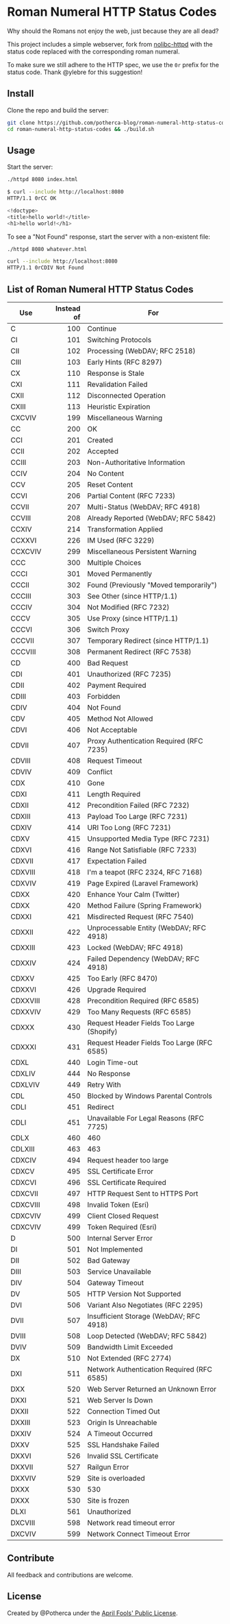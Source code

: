 # Roman Numeral HTTP Status Codes

Why should the Romans not enjoy the web, just because they are all dead?

This project includes a simple webserver, fork from [nolibc-httpd](https://github.com/Francesco149/nolibc-httpd)
with the status code replaced with the corresponding roman numeral.

To make sure we still adhere to the HTTP spec, we use the `0r` prefix for the status code.
Thank @ylebre for this suggestion!

## Install

Clone the repo and build the server:

```bash
git clone https://github.com/potherca-blog/roman-numeral-http-status-codes.git
cd roman-numeral-http-status-codes && ./build.sh 
```

## Usage

Start the server:

```sh
./httpd 8080 index.html
```

```sh
$ curl --include http://localhost:8080 
HTTP/1.1 0rCC OK

<!doctype>
<title>hello world!</title>
<h1>hello world!</h1>
```

To see a "Not Found" response, start the server with a non-existent file:

```sh
./httpd 8080 whatever.html
```

```sh
curl --include http://localhost:8080 
HTTP/1.1 0rCDIV Not Found
```

## List of Roman Numeral HTTP Status Codes

| Use      | Instead of | For                                        |
|----------|-----------:|--------------------------------------------|
| C        |        100 | Continue                                   |
| CI       |        101 | Switching Protocols                        |
| CII      |        102 | Processing (WebDAV; RFC 2518)              |
| CIII     |        103 | Early Hints (RFC 8297)                     |
| CX       |        110 | Response is Stale                          |
| CXI      |        111 | Revalidation Failed                        |
| CXII     |        112 | Disconnected Operation                     |
| CXIII    |        113 | Heuristic Expiration                       |
| CXCVIV   |        199 | Miscellaneous Warning                      |
| CC       |        200 | OK                                         |
| CCI      |        201 | Created                                    |
| CCII     |        202 | Accepted                                   |
| CCIII    |        203 | Non-Authoritative Information              |
| CCIV     |        204 | No Content                                 |
| CCV      |        205 | Reset Content                              |
| CCVI     |        206 | Partial Content (RFC 7233)                 |
| CCVII    |        207 | Multi-Status (WebDAV; RFC 4918)            |
| CCVIII   |        208 | Already Reported (WebDAV; RFC 5842)        |
| CCXIV    |        214 | Transformation Applied                     |
| CCXXVI   |        226 | IM Used (RFC 3229)                         |
| CCXCVIV  |        299 | Miscellaneous Persistent Warning           |
| CCC      |        300 | Multiple Choices                           |
| CCCI     |        301 | Moved Permanently                          |
| CCCII    |        302 | Found (Previously "Moved temporarily")     |
| CCCIII   |        303 | See Other (since HTTP/1.1)                 |
| CCCIV    |        304 | Not Modified (RFC 7232)                    |
| CCCV     |        305 | Use Proxy (since HTTP/1.1)                 |
| CCCVI    |        306 | Switch Proxy                               |
| CCCVII   |        307 | Temporary Redirect (since HTTP/1.1)        |
| CCCVIII  |        308 | Permanent Redirect (RFC 7538)              |
| CD       |        400 | Bad Request                                |
| CDI      |        401 | Unauthorized (RFC 7235)                    |
| CDII     |        402 | Payment Required                           |
| CDIII    |        403 | Forbidden                                  |
| CDIV     |        404 | Not Found                                  |
| CDV      |        405 | Method Not Allowed                         |
| CDVI     |        406 | Not Acceptable                             |
| CDVII    |        407 | Proxy Authentication Required (RFC 7235)   |
| CDVIII   |        408 | Request Timeout                            |
| CDVIV    |        409 | Conflict                                   |
| CDX      |        410 | Gone                                       |
| CDXI     |        411 | Length Required                            |
| CDXII    |        412 | Precondition Failed (RFC 7232)             |
| CDXIII   |        413 | Payload Too Large (RFC 7231)               |
| CDXIV    |        414 | URI Too Long (RFC 7231)                    |
| CDXV     |        415 | Unsupported Media Type (RFC 7231)          |
| CDXVI    |        416 | Range Not Satisfiable (RFC 7233)           |
| CDXVII   |        417 | Expectation Failed                         |
| CDXVIII  |        418 | I'm a teapot (RFC 2324, RFC 7168)          |
| CDXVIV   |        419 | Page Expired (Laravel Framework)           |
| CDXX     |        420 | Enhance Your Calm (Twitter)                |
| CDXX     |        420 | Method Failure (Spring Framework)          |
| CDXXI    |        421 | Misdirected Request (RFC 7540)             |
| CDXXII   |        422 | Unprocessable Entity (WebDAV; RFC 4918)    |
| CDXXIII  |        423 | Locked (WebDAV; RFC 4918)                  |
| CDXXIV   |        424 | Failed Dependency (WebDAV; RFC 4918)       |
| CDXXV    |        425 | Too Early (RFC 8470)                       |
| CDXXVI   |        426 | Upgrade Required                           |
| CDXXVIII |        428 | Precondition Required (RFC 6585)           |
| CDXXVIV  |        429 | Too Many Requests (RFC 6585)               |
| CDXXX    |        430 | Request Header Fields Too Large (Shopify)  |
| CDXXXI   |        431 | Request Header Fields Too Large (RFC 6585) |
| CDXL     |        440 | Login Time-out                             |
| CDXLIV   |        444 | No Response                                |
| CDXLVIV  |        449 | Retry With                                 |
| CDL      |        450 | Blocked by Windows Parental Controls       |
| CDLI     |        451 | Redirect                                   |
| CDLI     |        451 | Unavailable For Legal Reasons (RFC 7725)   |
| CDLX     |        460 | 460                                        |
| CDLXIII  |        463 | 463                                        |
| CDXCIV   |        494 | Request header too large                   |
| CDXCV    |        495 | SSL Certificate Error                      |
| CDXCVI   |        496 | SSL Certificate Required                   |
| CDXCVII  |        497 | HTTP Request Sent to HTTPS Port            |
| CDXCVIII |        498 | Invalid Token (Esri)                       |
| CDXCVIV  |        499 | Client Closed Request                      |
| CDXCVIV  |        499 | Token Required (Esri)                      |
| D        |        500 | Internal Server Error                      |
| DI       |        501 | Not Implemented                            |
| DII      |        502 | Bad Gateway                                |
| DIII     |        503 | Service Unavailable                        |
| DIV      |        504 | Gateway Timeout                            |
| DV       |        505 | HTTP Version Not Supported                 |
| DVI      |        506 | Variant Also Negotiates (RFC 2295)         |
| DVII     |        507 | Insufficient Storage (WebDAV; RFC 4918)    |
| DVIII    |        508 | Loop Detected (WebDAV; RFC 5842)           |
| DVIV     |        509 | Bandwidth Limit Exceeded                   |
| DX       |        510 | Not Extended (RFC 2774)                    |
| DXI      |        511 | Network Authentication Required (RFC 6585) |
| DXX      |        520 | Web Server Returned an Unknown Error       |
| DXXI     |        521 | Web Server Is Down                         |
| DXXII    |        522 | Connection Timed Out                       |
| DXXIII   |        523 | Origin Is Unreachable                      |
| DXXIV    |        524 | A Timeout Occurred                         |
| DXXV     |        525 | SSL Handshake Failed                       |
| DXXVI    |        526 | Invalid SSL Certificate                    |
| DXXVII   |        527 | Railgun Error                              |
| DXXVIV   |        529 | Site is overloaded                         |
| DXXX     |        530 | 530                                        |
| DXXX     |        530 | Site is frozen                             |
| DLXI     |        561 | Unauthorized                               |
| DXCVIII  |        598 | Network read timeout error                 |
| DXCVIV   |        599 | Network Connect Timeout Error              |

## Contribute

All feedback and contributions are welcome.


## License

Created by @Potherca under the [April Fools' Public License](LICENSE).
